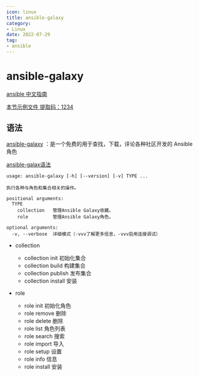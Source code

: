 ```yaml
---
icon: linux
title: ansible-galaxy
category: 
- Linux
date: 2022-07-29
tag:
- ansible
---
```


<!-- more -->

# ansible-galaxy

[ansible 中文指南](http://ansible.com.cn/docs/intro.html)

[本节示例文件 提取码：1234](https://pan.baidu.com/s/1fkosURl4HaYZALtSjKvcKg)



## 语法

[ansible-galaxy](https://galaxy.ansible.com/) ：是一个免费的用于查找，下载，评论各种社区开发的 Ansible 角色

[ansible-galax语法](https://docs.ansible.com/ansible/latest/cli/ansible-galaxy.html)

```
usage: ansible-galaxy [-h] [--version] [-v] TYPE ...

执行各种与角色和集合相关的操作。

positional arguments:
  TYPE
    collection   管理Ansible Galaxy收藏。
    role         管理Ansible Galaxy角色。

optional arguments:
  -v, --verbose  详细模式（-vvv了解更多信息，-vvv启用连接调试）
```

- collection
  - collection init 初始化集合
  - collection build 构建集合
  - collection publish 发布集合
  - collection install 安装

- role
  - role init 初始化角色
  - role remove 删除
  - role delete 删除
  - role list 角色列表
  - role search 搜索
  - role import 导入
  - role setup 设置
  - role info 信息
  - role install 安装







